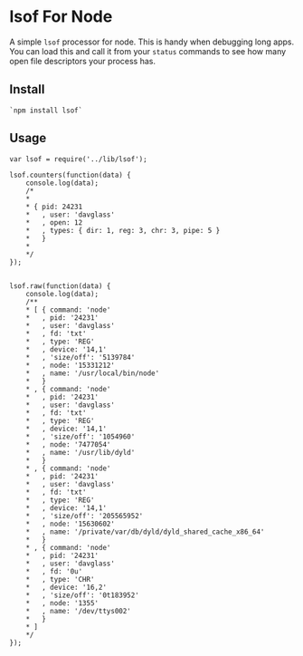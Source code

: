 # lsof For Node

A simple `lsof` processor for node. This is handy when debugging long apps. You can load this and
call it from your `status` commands to see how many open file descriptors your process has.


## Install

    `npm install lsof`

## Usage

    var lsof = require('../lib/lsof');

    lsof.counters(function(data) {
        console.log(data);
        /*
        *
        * { pid: 24231
        *   , user: 'davglass'
        *   , open: 12
        *   , types: { dir: 1, reg: 3, chr: 3, pipe: 5 }
        *   }
        *
        */
    });
    

    lsof.raw(function(data) {
        console.log(data);
        /**
        * [ { command: 'node'
        *   , pid: '24231'
        *   , user: 'davglass'
        *   , fd: 'txt'
        *   , type: 'REG'
        *   , device: '14,1'
        *   , 'size/off': '5139784'
        *   , node: '15331212'
        *   , name: '/usr/local/bin/node'
        *   }
        * , { command: 'node'
        *   , pid: '24231'
        *   , user: 'davglass'
        *   , fd: 'txt'
        *   , type: 'REG'
        *   , device: '14,1'
        *   , 'size/off': '1054960'
        *   , node: '7477054'
        *   , name: '/usr/lib/dyld'
        *   }
        * , { command: 'node'
        *   , pid: '24231'
        *   , user: 'davglass'
        *   , fd: 'txt'
        *   , type: 'REG'
        *   , device: '14,1'
        *   , 'size/off': '205565952'
        *   , node: '15630602'
        *   , name: '/private/var/db/dyld/dyld_shared_cache_x86_64'
        *   }
        * , { command: 'node'
        *   , pid: '24231'
        *   , user: 'davglass'
        *   , fd: '0u'
        *   , type: 'CHR'
        *   , device: '16,2'
        *   , 'size/off': '0t183952'
        *   , node: '1355'
        *   , name: '/dev/ttys002'
        *   }
        * ]
        */
    });


    
